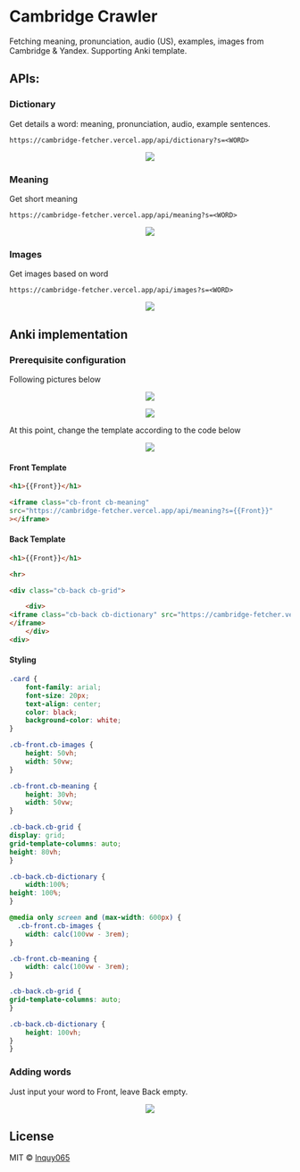 # Cambridge Crawler

Fetching meaning, pronunciation, audio (US), examples, images from Cambridge
& Yandex. Supporting Anki template.

## APIs:

### Dictionary

Get details a word: meaning, pronunciation, audio, example sentences.

```
https://cambridge-fetcher.vercel.app/api/dictionary?s=<WORD>
```

<p align="center">
  <img src="https://raw.githubusercontent.com/lnquy065/cambridge-fetcher/main/readme/pic-dictionary.png"/>
</p>

### Meaning

Get short meaning

```
https://cambridge-fetcher.vercel.app/api/meaning?s=<WORD>
```

<p align="center">
  <img src="https://raw.githubusercontent.com/lnquy065/cambridge-fetcher/main/readme/pic-meaning.png"/>
</p>

### Images

Get images based on word

```
https://cambridge-fetcher.vercel.app/api/images?s=<WORD>
```

<p align="center">
  <img src="https://raw.githubusercontent.com/lnquy065/cambridge-fetcher/main/readme/pic-images.png"/>
</p>

## Anki implementation

### Prerequisite configuration

Following pictures below

<p align="center">
  <img src="https://raw.githubusercontent.com/lnquy065/cambridge-fetcher/main/readme/tut-1.png"/>
</p>

<p align="center">
  <img src="https://raw.githubusercontent.com/lnquy065/cambridge-fetcher/main/readme/tut-2.png"/>
</p>

At this point, change the template according to the code below

<p align="center">
  <img src="https://raw.githubusercontent.com/lnquy065/cambridge-fetcher/main/readme/tut-3.png"/>
</p>

#### Front Template

```html
<h1>{{Front}}</h1>

<iframe class="cb-front cb-meaning" 
src="https://cambridge-fetcher.vercel.app/api/meaning?s={{Front}}"
></iframe>

```

#### Back Template

```html
<h1>{{Front}}</h1>

<hr>

<div class="cb-back cb-grid">

	<div>
<iframe class="cb-back cb-dictionary" src="https://cambridge-fetcher.vercel.app/api/dictionary?s={{Front}}">
</iframe>
	</div>
<div>

```

#### Styling

```css
.card {
    font-family: arial;
    font-size: 20px;
    text-align: center;
    color: black;
    background-color: white;
}

.cb-front.cb-images {
	height: 50vh;
	width: 50vw;
}

.cb-front.cb-meaning {
	height: 30vh;
	width: 50vw;
}

.cb-back.cb-grid {
display: grid;
grid-template-columns: auto;
height: 80vh;
}

.cb-back.cb-dictionary {
	width:100%;
height: 100%;
}

@media only screen and (max-width: 600px) {
  .cb-front.cb-images {
	width: calc(100vw - 3rem);
}

.cb-front.cb-meaning {
	width: calc(100vw - 3rem);
}

.cb-back.cb-grid {
grid-template-columns: auto;
}

.cb-back.cb-dictionary {
	height: 100vh;
}
}
```

### Adding words

Just input your word to Front, leave Back empty.

<p align="center">
  <img src="https://raw.githubusercontent.com/lnquy065/cambridge-fetcher/main/readme/tut-4.png"/>
</p>


## License

MIT © [lnquy065](https://github.com/lnquy065)
